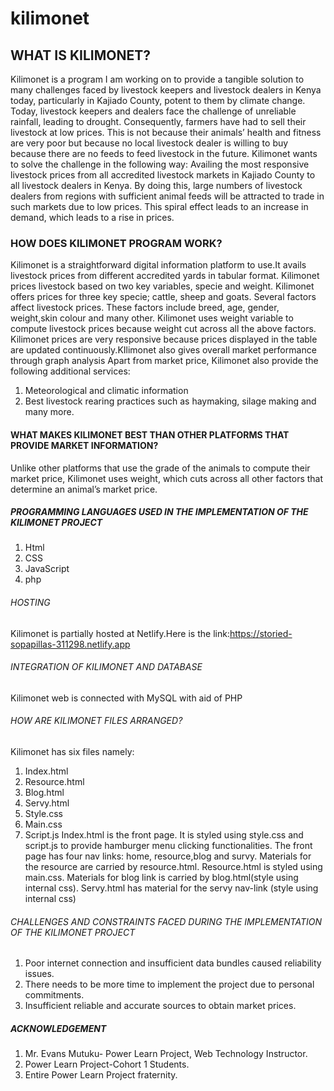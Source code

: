 # kilimonet


## WHAT IS KILIMONET?
Kilimonet is a program I am working on to provide a tangible solution to many challenges faced by livestock keepers and livestock dealers in Kenya today,
particularly in Kajiado County, potent to them by climate change. Today, livestock keepers and dealers face the challenge of unreliable rainfall,
leading to drought. Consequently, farmers have had to sell their livestock at low prices. This is not because their animals’ health and fitness are very 
poor but because no local livestock dealer is willing to buy because there are no feeds to feed livestock in the future. Kilimonet wants to solve the 
challenge in the following way:
Availing the most responsive livestock prices from all accredited livestock markets in Kajiado County to all livestock dealers in Kenya. By doing this, 
large numbers of livestock dealers from regions with sufficient animal feeds will be attracted to trade in such markets due to low prices. 
This spiral effect leads to an increase in demand, which leads to a rise in prices.


### HOW DOES KILIMONET PROGRAM WORK?
Kilimonet is a straightforward digital information platform to use.It avails livestock prices from different accredited yards in tabular format. 
Kilimonet prices livestock based on two key variables, specie and weight. Kilimonet offers prices for three key specie; cattle, sheep and goats.
Several factors affect livestock prices. These factors include breed, age, gender, weight,skin colour and many other. Kilimonet uses weight variable to 
compute livestock prices because weight cut across all the above factors. Kilimonet prices are very responsive because prices displayed in the table are 
updated continuously.KIlimonet also gives overall market performance through graph analysis Apart from market price, Kilimonet also provide the following additional services:
1. Meteorological and climatic information
2. Best livestock rearing practices such as haymaking, silage making and many more.


#### WHAT MAKES KILIMONET BEST THAN OTHER PLATFORMS THAT PROVIDE MARKET INFORMATION?
Unlike other platforms that use the grade of the animals to compute their market price, Kilimonet uses weight, which cuts across all other factors that 
determine an animal’s market price.


##### PROGRAMMING LANGUAGES USED IN THE IMPLEMENTATION OF THE KILIMONET PROJECT
1. Html
2. CSS
3. JavaScript
4. php


###### HOSTING
Kilimonet is partially hosted at Netlify.Here is the link:https://storied-sopapillas-311298.netlify.app


###### INTEGRATION OF KILIMONET AND DATABASE
Kilimonet web is connected with MySQL with aid of PHP 


###### HOW ARE KILIMONET FILES ARRANGED?
Kilimonet has six files namely:
1. Index.html
2. Resource.html
3. Blog.html
4. Servy.html
5. Style.css
6. Main.css
7. Script.js
Index.html is the front page. It is styled using style.css and script.js to provide hamburger menu clicking functionalities. 
The front page has four nav links: home, resource,blog and survy. Materials for the resource are carried by resource.html. Resource.html is styled 
using main.css. Materials for blog link is carried by blog.html(style using internal css). Servy.html has material for the servy nav-link
(style using internal css) 


###### CHALLENGES AND CONSTRAINTS FACED DURING THE IMPLEMENTATION OF THE KILIMONET PROJECT
1. Poor internet connection and insufficient data bundles caused reliability issues.
2. There needs to be more time to implement the project due to personal commitments.
3. Insufficient reliable and accurate sources to obtain market prices.


##### ACKNOWLEDGEMENT
1. Mr. Evans Mutuku- Power Learn Project, Web Technology Instructor.
2. Power Learn Project-Cohort 1 Students.
3. Entire Power Learn Project fraternity.